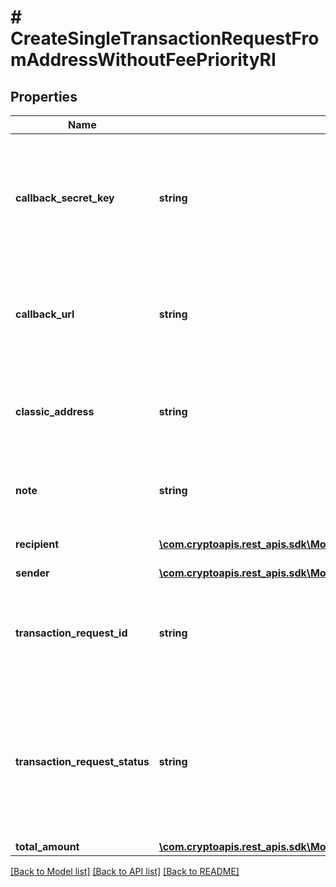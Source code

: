 # # CreateSingleTransactionRequestFromAddressWithoutFeePriorityRI

## Properties

Name | Type | Description | Notes
------------ | ------------- | ------------- | -------------
**callback_secret_key** | **string** | Represents the Secret Key value provided by the customer. This field is used for security purposes during the callback notification, in order to prove the sender of the callback as Crypto APIs. For more information please see our [Documentation](https://developers.cryptoapis.io/technical-documentation/general-information/callbacks#callback-security). | [optional]
**callback_url** | **string** | Represents the URL that is set by the customer where the callback will be received at. The callback notification will be received only if and when the event occurs. &#x60;We support ONLY httpS type of protocol&#x60;. | [optional]
**classic_address** | **string** | Represents the public address, which is a compressed and shortened form of a public key. The classic address is shown when the source address is an x-Address. | [optional]
**note** | **string** | Represents an optional note to add a free text in, explaining or providing additional detail on the transaction request. | [optional]
**recipient** | [**\com.cryptoapis.rest_apis.sdk\Model\CreateSingleTransactionRequestFromAddressWithoutFeePriorityRIRecipientInner[]**](CreateSingleTransactionRequestFromAddressWithoutFeePriorityRIRecipientInner.md) | Defines the destination for the transaction, i.e. the recipient(s). |
**sender** | [**\com.cryptoapis.rest_apis.sdk\Model\CreateSingleTransactionRequestFromAddressWithoutFeePriorityRISender**](CreateSingleTransactionRequestFromAddressWithoutFeePriorityRISender.md) |  |
**transaction_request_id** | **string** | Represents a unique identifier of the transaction request (the request sent to make a transaction), which helps in identifying which callback and which &#x60;referenceId&#x60; concern that specific transaction request. |
**transaction_request_status** | **string** | Defines the status of the transaction, e.g. \&quot;created, \&quot;await_approval\&quot;, \&quot;pending\&quot;, \&quot;prepared\&quot;, \&quot;signed\&quot;, \&quot;broadcasted\&quot;, \&quot;success\&quot;, \&quot;failed\&quot;, \&quot;rejected\&quot;, mined\&quot;. |
**total_amount** | [**\com.cryptoapis.rest_apis.sdk\Model\CreateSingleTransactionRequestFromAddressWithoutFeePriorityRITotalAmount**](CreateSingleTransactionRequestFromAddressWithoutFeePriorityRITotalAmount.md) |  | [optional]

[[Back to Model list]](../../README.md#models) [[Back to API list]](../../README.md#endpoints) [[Back to README]](../../README.md)
